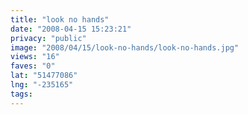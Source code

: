 ```yaml
---
title: "look no hands"
date: "2008-04-15 15:23:21"
privacy: "public"
image: "2008/04/15/look-no-hands/look-no-hands.jpg"
views: "16"
faves: "0"
lat: "51477086"
lng: "-235165"
tags:
---
```


